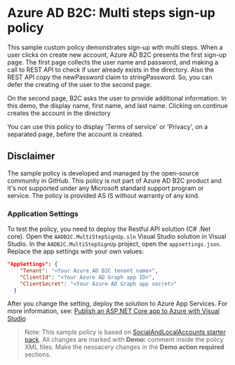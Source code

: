 # Azure AD B2C: Multi steps sign-up policy
This sample custom policy demonstrates sign-up with multi steps. When a user clicks on create new account, Azure AD B2C presents the first sign-up page. The first page collects the user name and password, and making a call to REST API to check if user already exists in the directory. Also the REST API copy the newPassword claim to stringPassword. So, you can defer the creating of the user to the second page.

On the second page, B2C asks the user to provide additional information. In this demo, the display name, first name, and last name. Clicking on continue creates the account in the directory 

You can use this policy to display 'Terms of service' or 'Privacy', on a separated page, before the account is created.

## Disclaimer
The sample policy is developed and managed by the open-source community in GitHub. This policy is not part of Azure AD B2C product and it's not supported under any Microsoft standard support program or service. The policy is provided AS IS without warranty of any kind.

### Application Settings
To test the policy, you need to deploy the Restful API solution (C# .Net core). Open the `AADB2C.MultiStepSignUp.sln` Visual Studio solution in Visual Studio. In the `AADB2C.MultiStepSignUp` project, open the `appsettings.json`. Replace the app settings with your own values:
```JSON
"AppSettings": {
    "Tenant": "<Your Azure AD B2C tenant name>",
    "ClientId": "<Your Azure AD Graph app ID>",
    "ClientSecret": "<Your Azure AD Graph app secret>"
  }
```

After you change the setting, deploy the solution to Azure App Services. For more information, see: [Publish an ASP.NET Core app to Azure with Visual Studio](https://docs.microsoft.com/en-us/aspnet/core/tutorials/publish-to-azure-webapp-using-vs?view=aspnetcore-2.1#deploy-the-app-to-azure)

> Note:  This sample policy is based on [SocialAndLocalAccounts starter pack](https://github.com/Azure-Samples/active-directory-b2c-custom-policy-starterpack/tree/master/SocialAndLocalAccounts). All changes are marked with **Demo:** comment inside the policy XML files. Make the nessacery changes in the **Demo action required** sections.
